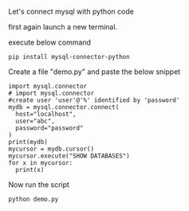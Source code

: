 


Let's connect mysql with python code

first again launch a new terminal.

execute below command
```
pip install mysql-connector-python
```

Create a file "demo.py" and paste the below snippet
```
import mysql.connector
# import mysql.connector
#create user 'user'@'%' identified by 'password'
mydb = mysql.connector.connect(
  host="localhost",
  user="abc",
  password="password"
)
print(mydb)
mycursor = mydb.cursor()
mycursor.execute("SHOW DATABASES")
for x in mycursor:
  print(x)
```

Now run the script
```
python demo.py
```
